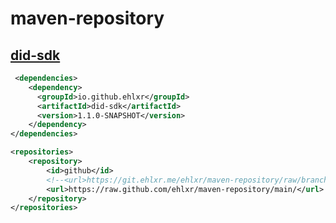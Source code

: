 # maven-repository

## [did-sdk](https://github.com/ehlxr/did)

```xml
 <dependencies>
    <dependency>
      <groupId>io.github.ehlxr</groupId>
      <artifactId>did-sdk</artifactId>
      <version>1.1.0-SNAPSHOT</version>
    </dependency>
</dependencies>
```

```xml
<repositories>
    <repository>
        <id>github</id>
        <!--<url>https://git.ehlxr.me/ehlxr/maven-repository/raw/branch/main</url>-->
        <url>https://raw.github.com/ehlxr/maven-repository/main/</url>
    </repository>
</repositories>
```
